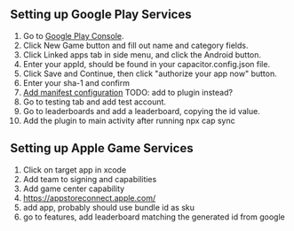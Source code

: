 ## Setting up Google Play Services

1. Go to [Google Play Console](https://play.google.com/apps/publish).
2. Click New Game button and fill out name and category fields.
3. Click Linked apps tab in side menu, and click the Android button.
4. Enter your appId, should be found in your capacitor.config.json file.
5. Click Save and Continue, then click "authorize your app now" button.
6. Enter your sha-1 and confirm
7. [Add manifest configuration](https://developers.google.com/games/services/android/quickstart#step_3_modify_your_code)
   TODO: add to plugin instead?
8. Go to testing tab and add test account.
9. Go to leaderboards and add a leaderboard, copying the id value.
10. Add the plugin to main activity after running npx cap sync

## Setting up Apple Game Services

1. Click on target app in xcode
2. Add team to signing and capabilities
3. Add game center capability
4. https://appstoreconnect.apple.com/
5. add app, probably should use bundle id as sku
6. go to features, add leaderboard matching the generated id from google
